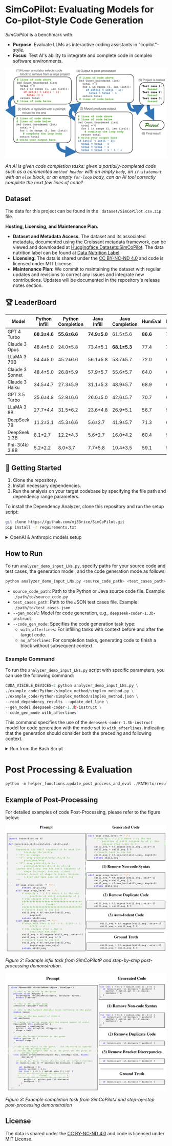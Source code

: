 # SimCoPilot: Evaluating Models for Co-pilot-Style Code Generation
*SimCoPilot* is a benchmark with:
- **Purpose**: Evaluate LLMs as interactive coding assistants in "copilot"-style.
- **Focus**: Test AI's ability to integrate and complete code in complex software environments.

<!-- Why SimCoPilot? -->

![Figure 1: Workflow for each of the 1,163 programming tasks in SIMCOPILOT.](figures/Workflow.png)

*An AI is  given code completion tasks: given a partially-completed code such as a commented `method header` with an empty `body`, an `if-statement` with an `else` block, or an empty `for-loop` body, can an AI tool correctly complete the next few lines of code?*


## Dataset


The data for this project can be found in the ` dataset/SimCoPilot.csv.zip` file. 

**Hosting, Licensing, and Maintenance Plan.**
- **Dataset and Metadata Access.** The dataset and its associated metadata, documented using the Croissant metadata framework, can be viewed and downloaded at [Huggingface Datasets:SimCoPilot](https://huggingface.co/datasets/mj33/SimCoPilot).
The data nutrition label can be found at [Data Nutrition Label](https://github.com/mj33rice/SimCoPilot/tree/main/dataset#data-nutrition-label).
- **Licensing:** The data is shared under the [CC BY-NC-ND 4.0](https://creativecommons.org/licenses/by-nc-nd/4.0/) and code is licensed under MIT License.
- **Maintenance Plan:** We commit to maintaining the dataset with regular updates and revisions to correct any issues and integrate new contributions. Updates will be documented in the repository's release notes section.
## 🏆 LeaderBoard


| Model            | Python Infill | Python Completion | Java Infill | Java Completion | HumEval | MBPP |
|------------------|---------------|-------------------|-------------|-----------------|---------|------|
| GPT 4 Turbo      | **68.3±4.6**  | **55.6±6.6**      | **74.9±5.0**| 61.5±5.6        | **86.6**| **73.3**|
| Claude 3 Opus    | 48.4±5.0      | 24.0±5.8          | 73.4±5.1    | **68.1±5.3**    | 77.4    | **73.3**|
| LLaMA 3 70B      | 54.4±5.0      | 45.2±6.6          | 56.1±5.8    | 53.7±5.7        | 72.0    | 69.0 |
| Claude 3 Sonnet  | 48.4±5.0      | 26.8±5.9          | 57.9±5.7    | 55.6±5.7        | 64.0    | 69.3 |
| Claude 3 Haiku   | 34.5±4.7      | 27.3±5.9          | 31.1±5.3    | 48.9±5.7        | 68.9    | 68.8 |
| GPT 3.5 Turbo    | 35.6±4.8      | 52.8±6.6          | 26.0±5.0    | 42.6±5.7        | 70.7    | 69.7 |
| LLaMA 3 8B       | 27.7±4.4      | 31.5±6.2          | 23.6±4.8    | 26.9±5.1        | 56.7    | 59.3 |
| DeepSeek 7B      | 11.2±3.1      | 45.3±6.6          | 5.6±2.7     | 41.9±5.7        | 71.3    | 62.2 |
| DeepSeek 1.3B    | 8.1±2.7       | 12.2±4.3          | 5.6±2.7     | 16.0±4.2        | 60.4    | 54.8 |
| Phi-3(4k) 3.8B   | 5.2±2.2       | 8.0±3.7           | 7.7±5.8     | 10.4±3.5        | 59.1    | 54.2 |

## 🚀 Getting Started

1. Clone the repository.
2. Install necessary dependencies.
3. Run the analysis on your target codebase by specifying the file path and dependency range parameters.

To install the Dependency Analyzer, clone this repository and run the setup script:

```bash
git clone https://github.com/mj33rice/SimCoPilot.git
pip install -r requirements.txt
```

<details>
<summary>OpenAI & Anthropic models setup</summary>
1. Install the necessary Python packages:

```bash
pip install anthropic
```
2. Open your terminal and type the following command:
```bash
nano ~/.bash_profile 
```
If you’re using a newer version of macOS, you might need to use `~/.zshrc` instead:
(or nano ~/.zshrc if you’re using a newer version of macOS)
```bash
nano ~/.zshrc
```
3. Add the following line to the file, replacing `your-api-key-here` with your actual API key:
```bash
 export ANTHROPIC_API_KEY='your-api-key-here' 
```
 If you're using OpenAI, use this line instead:
```bash
 export OPENAI_API_KEY='your-api-key-here'
```
4. Save the file and exit the editor (press `Ctrl+O`, then `Enter`, then `Ctrl+X`)
5. Load the updated profile by running: 

```bash
source ~/.bash_profile (or source ~/.zshrc)
```
</details> 


## How to Run 
To run `analyzer_demo_input_LNs.py`, specify paths for your source code and test cases, the generation model, and the code generation mode as follows:
```python
python analyzer_demo_input_LNs.py <source_code_path> <test_cases_path> --gen_model <model_name> --code_gen_mode <mode>
```

- `source_code_path`: Path to the Python or Java source code file. Example: `./path/to/source_code.py`
- `test_cases_path`: Path to the JSON test cases file. Example: `./path/to/test_cases.json`
- `--gen_model`: Model for code generation, e.g., `deepseek-coder-1.3b-instruct`.
- `--code_gen_mode`: Specifies the code generation task type:
    - `with_afterlines`: For infilling tasks with context before and after the target code.
    - `no_afterlines`: For completion tasks, generating code to finish a block without subsequent context.

### Example Command

To run the `analyzer_demo_input_LNs.py` script with specific parameters, you can use the following command:

```python
CUDA_VISIBLE_DEVICES=2 python analyzer_demo_input_LNs.py \
./example_code/Python/simplex_method/simplex_method.py \
./example_code/Python/simplex_method/simplex_method.json \
--read_dependency_results --update_def_line \
--gen_model deepseek-coder-1.3b-instruct \
--code_gen_mode with_afterlines
```

This command specifies the use of the `deepseek-coder-1.3b-instruct` model for code generation with the mode set to `with_afterlines`, indicating that the generation should consider both the preceding and following context.
<details>
<summary>Run from the Bash Script</summary>

```bash
#For Python tasks
chmod +x run_python_paral.sh
./run_python_paral.sh

#For Java tasks
chmod +x run_java_paral.sh
./run_java_paral.sh
```
</details>

# Post Processing & Evaluation 
```python
python -m helper_functions.update_post_process_and_eval ./PATH/to/result_folder
```

## Example of Post-Processing

For detailed examples of code Post-Processing, please refer to the figure below:

![Figure 2: Example infill task from SIMCOPILOTP and step-by-step post-processing demonstration.](figures/Python_infill_post_processing_example.png)

*Figure 2: Example infill task from SimCoPilotP and step-by-step post-processing demonstration.*

![Figure 3: Example infill task from SIMCOPILOTP and step-by-step post-processing demonstration.](figures/Java_infill_post_processing_example.png)

*Figure 3: Example completion task from SimCoPilotJ and step-by-step post-processing demonstration*


## License

The data is shared under the [CC BY-NC-ND 4.0](https://creativecommons.org/licenses/by-nc-nd/4.0/) and code is licensed under MIT License.
